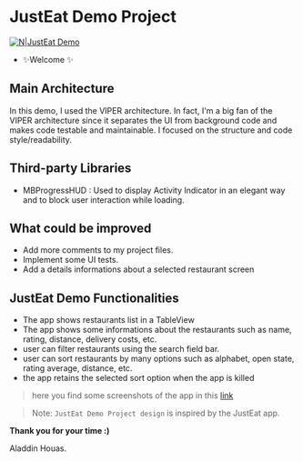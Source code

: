 # JustEat Demo Project 

[![N|JustEat Demo](https://logos-world.net/wp-content/uploads/2021/02/Just-Eat-Logo.png)](https://www.justeattakeaway.com/)

- ✨Welcome ✨

## Main Architecture

In this demo, I used the VIPER architecture.
In fact, I'm a big fan of the VIPER architecture since it separates the UI from background code and makes code testable and maintainable.
I focused on the structure and code style/readability.

##  Third-party Libraries
- MBProgressHUD : Used to display Activity Indicator in an elegant way and to block user interaction while loading.


## What could be improved

- Add more comments to my project files.
- Implement some UI tests.
- Add a details informations about a selected restaurant screen 

## JustEat Demo Functionalities

- The app shows restaurants list in a TableView
- The app shows some informations about the restaurants such as name, rating, distance, delivery costs, etc.
- user can filter restaurants using the search field bar.
- user can sort restaurants by many options such as alphabet, open state, rating average, distance, etc.
- the app retains the selected sort option when the app is killed

> here you find some screenshots of the app in this [link](https://drive.google.com/file/d/1-AR1AkW-7cg1QlhG22V9MAAklvdDesLg/view?usp=sharing)

> Note: `JustEat Demo Project design` is inspired by the JustEat app.


**Thank you for your time :)**

Aladdin Houas.
